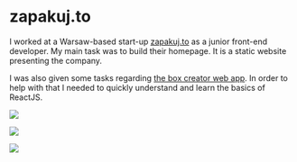# zapakuj.to

I worked at a Warsaw-based start-up [zapakuj.to](http://zapakuj.to) as a junior front-end developer. My main task was to build their homepage.
It is a static website presenting the company.

I was also given some tasks regarding [the box creator web app](https://kreator.zapakuj.to). In order to help with that I needed to quickly understand and learn the basics of ReactJS.


![](http://img.olagjd.com/zto-land.gif)

![](http://img.olagjd.com/zto-form.png)

![](http://img.olagjd.com/zto-harm.gif)

